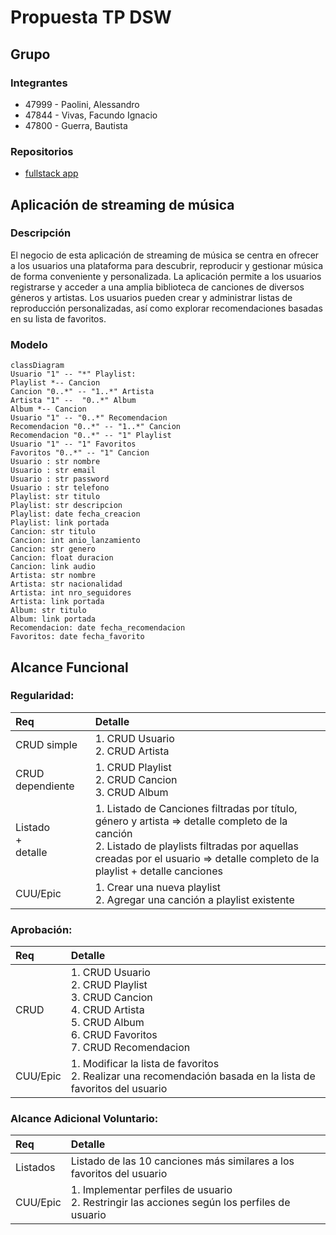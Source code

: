 # Propuesta TP DSW

## Grupo
### Integrantes
* 47999 - Paolini, Alessandro
* 47844 - Vivas, Facundo Ignacio
* 47800 - Guerra, Bautista

### Repositorios
* [fullstack app](https://github.com/AlessandroPaolini7/TTADS-2023.git)


## Aplicación de streaming de música
### Descripción
El negocio de esta aplicación de streaming de música se centra en ofrecer a los usuarios una plataforma para descubrir, reproducir y gestionar música de forma conveniente y personalizada. La aplicación permite a los usuarios registrarse y acceder a una amplia biblioteca de canciones de diversos géneros y artistas. Los usuarios pueden crear y administrar listas de reproducción personalizadas, así como explorar recomendaciones basadas en su lista de favoritos.

### Modelo

```mermaid
classDiagram
Usuario "1" -- "*" Playlist: 
Playlist *-- Cancion
Cancion "0..*" -- "1..*" Artista
Artista "1" --  "0..*" Album
Album *-- Cancion 
Usuario "1" -- "0..*" Recomendacion
Recomendacion "0..*" -- "1..*" Cancion 
Recomendacion "0..*" -- "1" Playlist 
Usuario "1" -- "1" Favoritos
Favoritos "0..*" -- "1" Cancion
Usuario : str nombre
Usuario : str email
Usuario : str password
Usuario : str telefono
Playlist: str titulo
Playlist: str descripcion
Playlist: date fecha_creacion
Playlist: link portada
Cancion: str titulo
Cancion: int anio_lanzamiento
Cancion: str genero
Cancion: float duracion
Cancion: link audio
Artista: str nombre
Artista: str nacionalidad
Artista: int nro_seguidores
Artista: link portada
Album: str titulo
Album: link portada
Recomendacion: date fecha_recomendacion
Favoritos: date fecha_favorito
```   

## Alcance Funcional 

### Regularidad:
|Req|Detalle|
|:-|:-|
|CRUD simple|1. CRUD Usuario<br>2. CRUD Artista<br>|
|CRUD dependiente|1. CRUD Playlist<br>2. CRUD Cancion<br>3. CRUD Album<br>|
|Listado<br>+<br>detalle| 1. Listado de Canciones filtradas por título, género y artista => detalle completo de la canción<br> 2. Listado de playlists filtradas por aquellas creadas por el usuario => detalle completo de la playlist + detalle canciones|
|CUU/Epic|1. Crear una nueva playlist<br>2. Agregar una canción a playlist existente|

### Aprobación:
|Req|Detalle|
|:-|:-|
|CRUD |1. CRUD Usuario<br>2. CRUD Playlist<br>3. CRUD Cancion<br>4. CRUD Artista<br>5. CRUD Album<br>6. CRUD Favoritos<br>7. CRUD Recomendacion|
|CUU/Epic|1. Modificar la lista de favoritos<br>2. Realizar una recomendación basada en la lista de favoritos del usuario|

### Alcance Adicional Voluntario:
|Req|Detalle|
|:-|:-|
|Listados | Listado de las 10 canciones más similares a los favoritos del usuario |
|CUU/Epic| 1. Implementar perfiles de usuario<br>2. Restringir las acciones según los perfiles de usuario |
